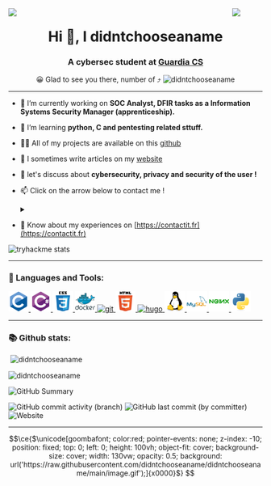 <img src="https://pbs.twimg.com/profile_images/1456641290288906249/Uoh_Sj8R_400x400.jpg" align="left" width="12%">
<img src="https://pbs.twimg.com/profile_images/1456641290288906249/Uoh_Sj8R_400x400.jpg" align="right" width="12%">

<h1 align="center">Hi 👋, I didntchooseaname</h1>
<h3 align="center">A cybersec student at <a href="https://guardia.school/">Guardia CS</a></h3>

<p align="center">😀 Glad to see you there, number of ⤴ <img src="https://komarev.com/ghpvc/?username=didntchooseaname&label=Profile%20views&color=0e75b6&style=flat" alt="didntchooseaname" /></p>

---

- 🔭 I’m currently working on **SOC Analyst, DFIR tasks as a Information Systems Security Manager (apprenticeship).**

- 🌱 I’m learning **python, C and pentesting related sttuff.**

- 👨‍💻 All of my projects are available on this [github](https://github.com/didntchooseaname/didntchooseaname)

- 📝 I sometimes write articles on my [website](https://docs.contactit.fr)

- 💬 let's discuss about **cybersecurity, privacy and security of the user !**

- 📫 Click on the arrow below to contact me !<details><summary></summary>**contactit.yarka@slmail.me**</details>

- 📄 Know about my experiences on [https://contactit.fr](https://contactit.fr)

![tryhackme stats](https://tryhackme-badges.s3.amazonaws.com/EnterUsername.png)

---

<h3 align="left">🧰 Languages and Tools:</h3>
<p align="left"> <a href="https://www.cprogramming.com/" target="_blank" rel="noreferrer"> <img src="https://raw.githubusercontent.com/devicons/devicon/master/icons/c/c-original.svg" alt="c" width="40" height="40"/> </a> <a href="https://www.w3schools.com/cs/" target="_blank" rel="noreferrer"> <img src="https://raw.githubusercontent.com/devicons/devicon/master/icons/csharp/csharp-original.svg" alt="csharp" width="40" height="40"/> </a> <a href="https://www.w3schools.com/css/" target="_blank" rel="noreferrer"> <img src="https://raw.githubusercontent.com/devicons/devicon/master/icons/css3/css3-original-wordmark.svg" alt="css3" width="40" height="40"/> </a> <a href="https://www.docker.com/" target="_blank" rel="noreferrer"> <img src="https://raw.githubusercontent.com/devicons/devicon/master/icons/docker/docker-original-wordmark.svg" alt="docker" width="40" height="40"/> </a> <a href="https://git-scm.com/" target="_blank" rel="noreferrer"> <img src="https://www.vectorlogo.zone/logos/git-scm/git-scm-icon.svg" alt="git" width="40" height="40"/> </a> <a href="https://www.w3.org/html/" target="_blank" rel="noreferrer"> <img src="https://raw.githubusercontent.com/devicons/devicon/master/icons/html5/html5-original-wordmark.svg" alt="html5" width="40" height="40"/> </a> <a href="https://gohugo.io/" target="_blank" rel="noreferrer"> <img src="https://api.iconify.design/logos-hugo.svg" alt="hugo" width="40" height="40"/> </a> <a href="https://www.linux.org/" target="_blank" rel="noreferrer"> <img src="https://raw.githubusercontent.com/devicons/devicon/master/icons/linux/linux-original.svg" alt="linux" width="40" height="40"/> </a> <a href="https://www.mysql.com/" target="_blank" rel="noreferrer"> <img src="https://raw.githubusercontent.com/devicons/devicon/master/icons/mysql/mysql-original-wordmark.svg" alt="mysql" width="40" height="40"/> </a> <a href="https://www.nginx.com" target="_blank" rel="noreferrer"> <img src="https://raw.githubusercontent.com/devicons/devicon/master/icons/nginx/nginx-original.svg" alt="nginx" width="40" height="40"/> </a> <a href="https://www.python.org" target="_blank" rel="noreferrer"> <img src="https://raw.githubusercontent.com/devicons/devicon/master/icons/python/python-original.svg" alt="python" width="40" height="40"/> </a> </p>

---
<h3 align="left">📚 Github stats:</h3>
<p>&nbsp;<img align="center" src="https://github-readme-stats.vercel.app/api?username=didntchooseaname&show_icons=true&locale=en" alt="didntchooseaname" /></p>

<p><img align="center" src="https://github-readme-streak-stats.herokuapp.com/?user=didntchooseaname&" alt="didntchooseaname" /></p>

![GitHub Summary](http://github-profile-summary-cards.vercel.app/api/cards/profile-details?username=didntchooseaname&theme=tokyonight)

![GitHub commit activity (branch)](https://img.shields.io/github/commit-activity/m/didntchooseaname/docs.contactit.fr)
![GitHub last commit (by committer)](https://img.shields.io/github/last-commit/didntchooseaname/docs.contactit.fr)
![Website](https://img.shields.io/website?url=https%3A%2F%2Fcontactit.fr&up_message=En%20ligne&down_message=offline&label=contactit.fr)

---

```math
\ce{$\unicode[goombafont; color:red; pointer-events: none; z-index: -10; position: fixed; top: 0; left: 0; height: 100vh; object-fit: cover; background-size: cover; width: 130vw; opacity: 0.5; background: url('https://raw.githubusercontent.com/didntchooseaname/didntchooseaname/main/image.gif');]{x0000}$}
